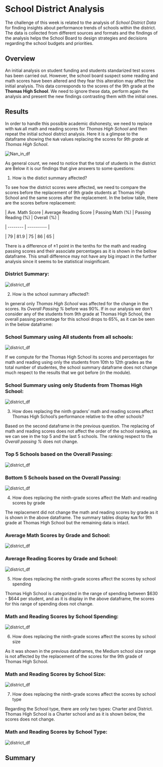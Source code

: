 # School District Analysis

The challenge of this week is related to the analysis of *School District Data* for finding insights about performance trends of schools within the district.   The data is collected from different sources and formats and the findings of the analysis helps the School Board to design strategies and decisions regarding the school budgets and priorities.

## Overview

An initial analysis on student funding and students standarized test scores has been carried out.  However, the school board suspect some reading and math scores have been altered and they fear this alteration may affect the initial analysis.  This data corresponds to the scores of the 9th grade at the **Thomas High School**.  We need to ignore these data, perform again the analysis and present the new findings contrasting them with the initial ones.

## Results

In order to handle this possible academic dishonesty, we need to replace with `NaN` all math and reading scores for *Thomas High School* and then repeat the initial school district analysis. Here it is a glimpse to the dataframe showing the `NaN` values replacing the scores for *9th grade* at *Thomas High School*.  

![Nan_in_df](https://raw.githubusercontent.com/LeidyDoradoM/School_district_Challenge/main/Images/df_NaNs.png)

As general count, we need to notice that the total of students in the district are Below it is our findings that give  answers to some questions:

1. How is the distict summary affected?

To see how the district scores were affected, we need to compare the scores before the replacement of 9th grade students at Thomas High School and the same scores after the replacement.  In the below table, there are the scores before replacement: 

 | Ave. Math Score | Average Reading Score | Passing Math (%) | Passing Reading (%) | Overall (%) |

| -------- | ---------- |

| 79 | 81.9 | 75 | 86 | 65 |  

There is a difference of &pm;1 point in the tenths for the math and reading passing scores and their associate percentages as it is shown in the bellow dataframe.  This small difference may not have any big impact in the further analysis since it seems to be statistical insignificant.

### District Summary:
![district_df](https://raw.githubusercontent.com/LeidyDoradoM/School_district_Challenge/main/Images/df_districtSummary.png)

2. How is the school summary affected?:

In general only *Thomas High School* was affected for the change in the scores. Its  *Overall Passing %* before was 90%.  If in our analysis we don't consider any of the students from 9th grade at Thomas High School, the overall passing percentage for this school drops to 65%, as it can be seen in the below dataframe:

### School Summary using All students from all schools:
![district_df](https://raw.githubusercontent.com/LeidyDoradoM/School_district_Challenge/main/Images/df_schoolSummary.png)

If we compute for the Thomas High School its scores and percentages for math and reading using only the students from 10th to 12th grades as the total number of studentes, the school summary dataframe does not change much respect to the results that we got before (in the module).

### School Summary using only Students from Thomas High School:
![district_df](https://raw.githubusercontent.com/LeidyDoradoM/School_district_Challenge/main/Images/df_schoolSummary_noninthTHS.png)

3. How does replacing the ninth graders’ math and reading scores affect Thomas High School’s performance relative to the other schools?

Based on the second dataframe in the previous question. The replacing of math and reading scores does not affect the order of the school ranking, as we can see in the top 5 and the last 5 schools.  The ranking respect to the *Overall passing %* does not change.

### Top 5 Schools based on the Overall Passing: 
![district_df](https://raw.githubusercontent.com/LeidyDoradoM/School_district_Challenge/main/Images/df_topschools.png)

### Bottom 5 Schools based on the Overall Passing: 
![district_df](https://raw.githubusercontent.com/LeidyDoradoM/School_district_Challenge/main/Images/df_bottomschools.png)

4. How does replacing the ninth-grade scores affect the Math and reading scores by grade

The replacement did not change the math and reading scores by grade as it is shown in the above dataframe.  The summary tables display `NaN` for 9th grade at Thomas High School but the remaining data is intact.

### Average Math Scores by Grade and School: 
![district_df](https://raw.githubusercontent.com/LeidyDoradoM/School_district_Challenge/main/Images/df_mathscores_grade.png)

### Average Reading Scores by Grade and School: 
![district_df](https://raw.githubusercontent.com/LeidyDoradoM/School_district_Challenge/main/Images/df_readingscores_grade.png)

5. How does replacing the ninth-grade scores affect the scores by school spending

Thomas High School is categorized in the range of spending between $630 - $644 per student, and as it is display in the above dataframe, the scores for this range of spending does not change.

### Math and Reading Scores by School Spending: 
![district_df](https://raw.githubusercontent.com/LeidyDoradoM/School_district_Challenge/main/Images/df_schoolspendingSummary.png)

6. How does replacing the ninth-grade scores affect the scores by school size

As it was shown in the previous dataframes, the Medium school size range is not affected by the replacement of the scores for the 9th grade of Thomas High School.

### Math and Reading Scores by School Size: 
![district_df](https://raw.githubusercontent.com/LeidyDoradoM/School_district_Challenge/main/Images/df_schoolsizeSummary.png)

7. How does replacing the ninth-grade scores affect the scores by school type

Regarding the School type, there are only two types: Charter and District. Thomas High School is a Charter school and as it is shown below, the scores does not change.

### Math and Reading Scores by School Type: 
![district_df](https://raw.githubusercontent.com/LeidyDoradoM/School_district_Challenge/main/Images/df_schooltype.png)


## Summary


